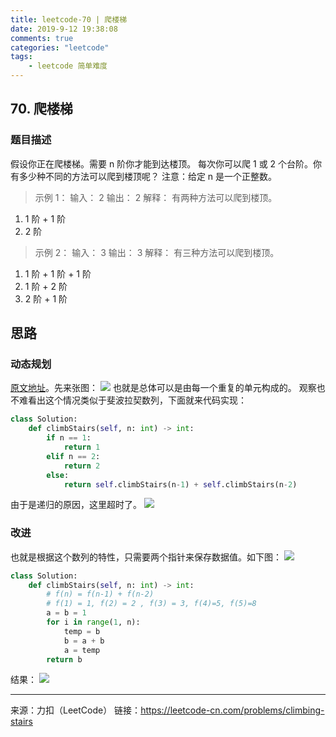 ```yaml
---
title: leetcode-70 | 爬楼梯 
date: 2019-9-12 19:38:08
comments: true
categories: "leetcode"
tags: 
    - leetcode 简单难度
---
```

## 70. 爬楼梯
### 题目描述
假设你正在爬楼梯。需要 n 阶你才能到达楼顶。
每次你可以爬 1 或 2 个台阶。你有多少种不同的方法可以爬到楼顶呢？
注意：给定 n 是一个正整数。

>示例 1：
输入： 2
输出： 2
解释： 有两种方法可以爬到楼顶。
1.  1 阶 + 1 阶
2.  2 阶

>示例 2：
输入： 3
输出： 3
解释： 有三种方法可以爬到楼顶。
1.  1 阶 + 1 阶 + 1 阶
2.  1 阶 + 2 阶
3.  2 阶 + 1 阶



## 思路
### 动态规划
[原文地址](https://blog.csdn.net/qq_38595487/article/details/79686081)。先来张图：
![](/images/201909/2019-09-12_211949.png)
也就是总体可以是由每一个重复的单元构成的。
观察也不难看出这个情况类似于斐波拉契数列，下面就来代码实现：
``` python
class Solution:
    def climbStairs(self, n: int) -> int:
        if n == 1:
            return 1
        elif n == 2:
            return 2
        else:
            return self.climbStairs(n-1) + self.climbStairs(n-2)     
```

由于是递归的原因，这里超时了。
![](/images/201909/2019-09-13_145016.png)

### 改进
也就是根据这个数列的特性，只需要两个指针来保存数据值。如下图：
![](/images/201909/2019-09-13_150125.png)
``` python
class Solution:
    def climbStairs(self, n: int) -> int:
        # f(n) = f(n-1) + f(n-2)
        # f(1) = 1, f(2) = 2 , f(3) = 3, f(4)=5, f(5)=8
        a = b = 1
        for i in range(1, n):
            temp = b
            b = a + b
            a = temp
        return b
```

结果：
![](/images/201909/2019-09-13_150307.png)


---
来源：力扣（LeetCode）
链接：https://leetcode-cn.com/problems/climbing-stairs


